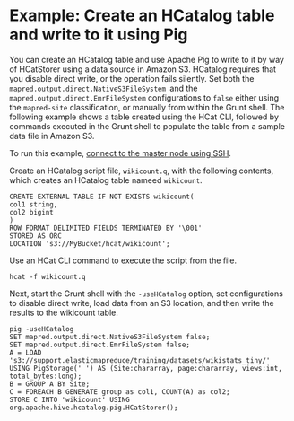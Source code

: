 # Example: Create an HCatalog table and write to it using Pig<a name="emr-hcatalog-pig"></a>

You can create an HCatalog table and use Apache Pig to write to it by way of HCatStorer using a data source in Amazon S3\. HCatalog requires that you disable direct write, or the operation fails silently\. Set both the `mapred.output.direct.NativeS3FileSystem `and the `mapred.output.direct.EmrFileSystem` configurations to `false` either using the `mapred-site` classification, or manually from within the Grunt shell\. The following example shows a table created using the HCat CLI, followed by commands executed in the Grunt shell to populate the table from a sample data file in Amazon S3\. 

To run this example, [connect to the master node using SSH](https://docs.aws.amazon.com/emr/latest/ManagementGuide/emr-connect-master-node-ssh.html)\.

Create an HCatalog script file, `wikicount.q`, with the following contents, which creates an HCatalog table nameed `wikicount`\.

```
CREATE EXTERNAL TABLE IF NOT EXISTS wikicount( 
col1 string, 
col2 bigint 
) 
ROW FORMAT DELIMITED FIELDS TERMINATED BY '\001' 
STORED AS ORC 
LOCATION 's3://MyBucket/hcat/wikicount';
```

Use an HCat CLI command to execute the script from the file\.

```
hcat -f wikicount.q
```

Next, start the Grunt shell with the `-useHCatalog` option, set configurations to disable direct write, load data from an S3 location, and then write the results to the wikicount table\.

```
pig -useHCatalog
SET mapred.output.direct.NativeS3FileSystem false; 
SET mapred.output.direct.EmrFileSystem false; 
A = LOAD 's3://support.elasticmapreduce/training/datasets/wikistats_tiny/' USING PigStorage(' ') AS (Site:chararray, page:chararray, views:int, total_bytes:long); 
B = GROUP A BY Site; 
C = FOREACH B GENERATE group as col1, COUNT(A) as col2; 
STORE C INTO 'wikicount' USING org.apache.hive.hcatalog.pig.HCatStorer();
```